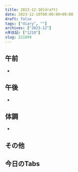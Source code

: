 ```yaml
---
title: 2023-12-10[draft]
date: 2023-12-10T00:00:00+09:00
draft: false
tags: ["diary", ""]
archives: ["2023-12"]
n年日記: ["1210"]
slug: 221899
---
```

## 午前
- 
## 午後
- 
## 体調
- 
## その他
## 今日のTabs